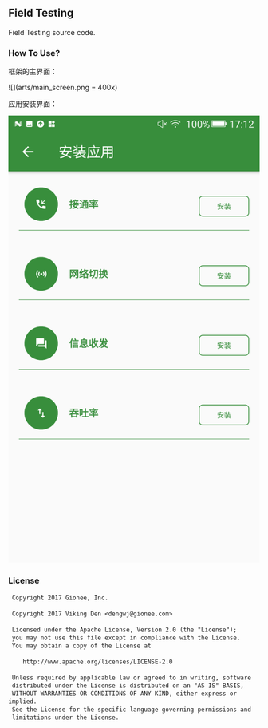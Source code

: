 ## Field Testing

Field Testing source code.

### How To Use?

框架的主界面：

![](arts/main_screen.png = 400x)

应用安装界面：

![](arts/install_screen.png)



### License
 
     Copyright 2017 Gionee, Inc.
     
     Copyright 2017 Viking Den <dengwj@gionee.com>
     
     Licensed under the Apache License, Version 2.0 (the "License");
     you may not use this file except in compliance with the License.
     You may obtain a copy of the License at
     
        http://www.apache.org/licenses/LICENSE-2.0
     
     Unless required by applicable law or agreed to in writing, software
     distributed under the License is distributed on an "AS IS" BASIS,
     WITHOUT WARRANTIES OR CONDITIONS OF ANY KIND, either express or implied.
     See the License for the specific language governing permissions and
     limitations under the License.